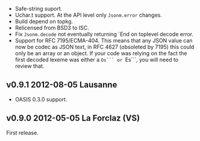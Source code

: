 
- Safe-string suport.
- Uchar.t support. At the API level only `Jsonm.error` changes.
- Build depend on topkg.
- Relicensed from BSD3 to ISC.
- Fix `Jsonm.decode` not eventually returning `End on toplevel
  decode error.
- Support for RFC 7195/ECMA-404. This means that any JSON value can
  now be codec as JSON text, in RFC 4627 (obsoleted by 7195) this
  could only be an array or an object. If your code was relying on the
  fact the first decoded lexeme was either a ````Os``` or ````Es```,
  you will need to review that.


v0.9.1 2012-08-05 Lausanne 
--------------------------

- OASIS 0.3.0 support.


v0.9.0 2012-05-05 La Forclaz (VS)
---------------------------------

First release.

